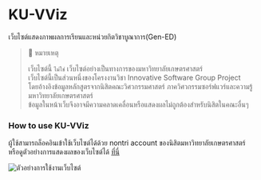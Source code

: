 # KU-VViz
เว็บไซต์แสดงภาพผลการเรียนและหน่วยกิตวิชาบูณาการ(Gen-ED) 

> 🚧 หมายเหตุ
> 
> เว็บไซต์นี้ `ไม่ใช่` เว็บไซต์อย่างเป็นทางการของมหาวิทยาลัยเกษตรศาสตร์ <br>
> เว็บไซต์นี้เป็นส่วนหนึ่งของโครงงานวิชา Innovative Software Group Project <br>
> โดยอ้างอิงข้อมูลหลักสูตรจากนิสิตคณะวิศวกรรมศาสตร์ ภาควิศวกรรมซอร์ฟแวร์และความรู้ มหาวิทยาลัยเกษตรศาสตร์<br>
> ข้อมูลในหน้าเว็บจึงอาจมีความคลาดเคลื่อนหรือแสดงผลไม่ถูกต้องสำหรับนิสิตในคณะอื่นๆ <br>

### How to use KU-VViz
ผู้ใช้สามารถล็อคอินเข้าใช้เว็บไซต์ได้ด้วย nontri account ของนิสิตมหาวิทยาลัยเกษตรศาสตร์ <br>
หรือดูตัวอย่างการแสดงผลของเว็บไซต์ได้ [ที่นี่](https://ku-vviz-app.vercel.app/graph)

![ตัวอย่างการใช้งานเว็บไซต์](https://github.com/patiphan2000/KU-VViz-App/blob/master/public/KU_VViz_Example-min_compressed.gif)
